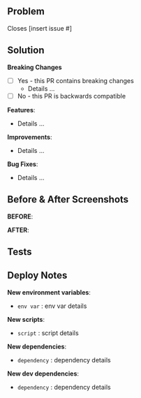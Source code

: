## Problem

<!-- What problem are you trying to solve? What issue does this close? -->

Closes [insert issue #]

## Solution

<!-- How did you solve the problem? -->

**Breaking Changes**

<!-- Does this PR contain any backward incompatible changes? If so, what are they and should there be special considerations for release? -->

- [ ] Yes - this PR contains breaking changes
  - Details ...
- [ ] No - this PR is backwards compatible

**Features**:

- Details ...

**Improvements**:

- Details ...

**Bug Fixes**:

- Details ...

## Before & After Screenshots

**BEFORE**:

<!-- [insert screenshot here] -->

**AFTER**:

<!-- [insert screenshot here] -->

## Tests

<!-- What tests should be run to confirm functionality? -->

## Deploy Notes

<!-- Notes regarding deployment of the contained body of work.  -->
<!-- These should note any new dependencies, new scripts, etc. -->

**New environment variables**:

- `env var` : env var details

**New scripts**:

- `script` : script details

**New dependencies**:

- `dependency` : dependency details

**New dev dependencies**:

- `dependency` : dependency details